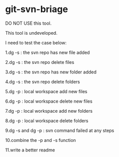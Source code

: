 # git-svn-briage

DO NOT USE this tool.

This tool is undeveloped.

I need to test the case below:

1.dg -s : the svn repo has new file added

2.dg -s : the svn repo delete files

3.dg -s : the svn repo has new folder added

4.dg -s : the svn repo delete folders

5.dg -p : local workspace add new files

6.dg -p : local workspace delete new files

7.dg -p : local workspace add new folders

8.dg -p : local workspace delete folders

9.dg -s and dg -p : svn command failed at any steps

10.combine the -p and -s function

11.write a better readme
